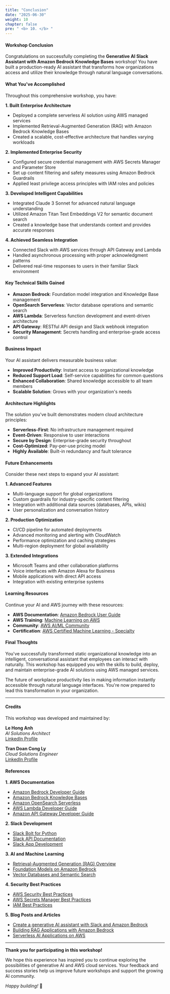 ```yaml
---
title: "Conclusion"
date: "2025-06-30"
weight: 10
chapter: false
pre: " <b> 10. </b> "
---
```


#### Workshop Conclusion

Congratulations on successfully completing the **Generative AI Slack Assistant with Amazon Bedrock Knowledge Bases** workshop! You have built a production-ready AI assistant that transforms how organizations access and utilize their knowledge through natural language conversations.

#### What You've Accomplished

Throughout this comprehensive workshop, you have:

**1. Built Enterprise Architecture**

- Deployed a complete serverless AI solution using AWS managed services
- Implemented Retrieval-Augmented Generation (RAG) with Amazon Bedrock Knowledge Bases
- Created a scalable, cost-effective architecture that handles varying workloads

**2. Implemented Enterprise Security**

- Configured secure credential management with AWS Secrets Manager and Parameter Store
- Set up content filtering and safety measures using Amazon Bedrock Guardrails
- Applied least privilege access principles with IAM roles and policies

**3. Developed Intelligent Capabilities**

- Integrated Claude 3 Sonnet for advanced natural language understanding
- Utilized Amazon Titan Text Embeddings V2 for semantic document search
- Created a knowledge base that understands context and provides accurate responses

**4. Achieved Seamless Integration**

- Connected Slack with AWS services through API Gateway and Lambda
- Handled asynchronous processing with proper acknowledgment patterns
- Delivered real-time responses to users in their familiar Slack environment

#### Key Technical Skills Gained

- **Amazon Bedrock**: Foundation model integration and Knowledge Base management
- **OpenSearch Serverless**: Vector database operations and semantic search
- **AWS Lambda**: Serverless function development and event-driven architecture
- **API Gateway**: RESTful API design and Slack webhook integration
- **Security Management**: Secrets handling and enterprise-grade access control

#### Business Impact

Your AI assistant delivers measurable business value:

- **Improved Productivity**: Instant access to organizational knowledge
- **Reduced Support Load**: Self-service capabilities for common questions
- **Enhanced Collaboration**: Shared knowledge accessible to all team members
- **Scalable Solution**: Grows with your organization's needs

#### Architecture Highlights

The solution you've built demonstrates modern cloud architecture principles:

- **Serverless-First**: No infrastructure management required
- **Event-Driven**: Responsive to user interactions
- **Secure by Design**: Enterprise-grade security throughout
- **Cost-Optimized**: Pay-per-use pricing model
- **Highly Available**: Built-in redundancy and fault tolerance

#### Future Enhancements

Consider these next steps to expand your AI assistant:

**1. Advanced Features**

- Multi-language support for global organizations
- Custom guardrails for industry-specific content filtering
- Integration with additional data sources (databases, APIs, wikis)
- User personalization and conversation history

**2. Production Optimization**

- CI/CD pipeline for automated deployments
- Advanced monitoring and alerting with CloudWatch
- Performance optimization and caching strategies
- Multi-region deployment for global availability

**3. Extended Integrations**

- Microsoft Teams and other collaboration platforms
- Voice interfaces with Amazon Alexa for Business
- Mobile applications with direct API access
- Integration with existing enterprise systems

#### Learning Resources

Continue your AI and AWS journey with these resources:

- **AWS Documentation**: [Amazon Bedrock User Guide](https://docs.aws.amazon.com/bedrock/)
- **AWS Training**: [Machine Learning on AWS](https://aws.amazon.com/training/learn-about/machine-learning/)
- **Community**: [AWS AI/ML Community](https://aws.amazon.com/developer/community/ai-ml/)
- **Certification**: [AWS Certified Machine Learning - Specialty](https://aws.amazon.com/certification/certified-machine-learning-specialty/)

#### Final Thoughts

You've successfully transformed static organizational knowledge into an intelligent, conversational assistant that employees can interact with naturally. This workshop has equipped you with the skills to build, deploy, and maintain enterprise-grade AI solutions using AWS managed services.

The future of workplace productivity lies in making information instantly accessible through natural language interfaces. You're now prepared to lead this transformation in your organization.

---

#### Credits

This workshop was developed and maintained by:

**Le Hong Anh**  
_AI Solutions Architect_  
[LinkedIn Profile](https://www.linkedin.com/in/hong-anh-le-29208a304/)

**Tran Doan Cong Ly**  
_Cloud Solutions Engineer_  
[LinkedIn Profile](https://www.linkedin.com/in/trandoancongly/)

#### References

**1. AWS Documentation**

- [Amazon Bedrock Developer Guide](https://docs.aws.amazon.com/bedrock/latest/userguide/)
- [Amazon Bedrock Knowledge Bases](https://docs.aws.amazon.com/bedrock/latest/userguide/knowledge-base.html)
- [Amazon OpenSearch Serverless](https://docs.aws.amazon.com/opensearch-service/latest/developerguide/serverless.html)
- [AWS Lambda Developer Guide](https://docs.aws.amazon.com/lambda/latest/dg/)
- [Amazon API Gateway Developer Guide](https://docs.aws.amazon.com/apigateway/latest/developerguide/)

**2. Slack Development**

- [Slack Bolt for Python](https://slack.dev/bolt-python/tutorial/getting-started)
- [Slack API Documentation](https://api.slack.com/)
- [Slack App Development](https://api.slack.com/start/overview)

**3. AI and Machine Learning**

- [Retrieval-Augmented Generation (RAG) Overview](https://aws.amazon.com/what-is/retrieval-augmented-generation/)
- [Foundation Models on Amazon Bedrock](https://aws.amazon.com/bedrock/foundation-models/)
- [Vector Databases and Semantic Search](https://aws.amazon.com/what-is/vector-databases/)

**4. Security Best Practices**

- [AWS Security Best Practices](https://aws.amazon.com/architecture/security-identity-compliance/)
- [AWS Secrets Manager Best Practices](https://docs.aws.amazon.com/secretsmanager/latest/userguide/best-practices.html)
- [IAM Best Practices](https://docs.aws.amazon.com/IAM/latest/UserGuide/best-practices.html)

**5. Blog Posts and Articles**

- [Create a generative AI assistant with Slack and Amazon Bedrock](https://aws.amazon.com/blogs/machine-learning/create-a-generative-ai-assistant-with-slack-and-amazon-bedrock/)
- [Building RAG Applications with Amazon Bedrock](https://aws.amazon.com/blogs/machine-learning/build-rag-applications-with-amazon-bedrock/)
- [Serverless AI Applications on AWS](https://aws.amazon.com/blogs/compute/building-serverless-ai-applications/)

---

**Thank you for participating in this workshop!**

We hope this experience has inspired you to continue exploring the possibilities of generative AI and AWS cloud services. Your feedback and success stories help us improve future workshops and support the growing AI community.

_Happy building!_ 🚀
